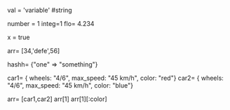 val = 'variable'
#string

number = 1
integ=1
flo= 4.234

x = true

arr= [34,'defe',56]

hashh= {"one" => "something"}


car1= { wheels: "4/6", max_speed: "45 km/h", color: "red"}
car2= { wheels: "4/6", max_speed: "45 km/h", color: "blue"}

arr= [car1,car2]
arr[1]
arr[1][:color]